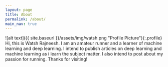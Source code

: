 ```yaml
---
layout: page
title: About
permalink: /about/
main_nav: true
---
```


![alt text]({{ site.baseurl }}/assets/img/watsh.png "Profile Picture"){:.profile}
Hi, this is Watsh Rajneesh. I am an amateur runner and a learner of machine learning and deep learning. I intend to publish articles on deep learning and machine learning as i learn the subject matter. I also intend to post about my passion for running. Thanks for visiting!

